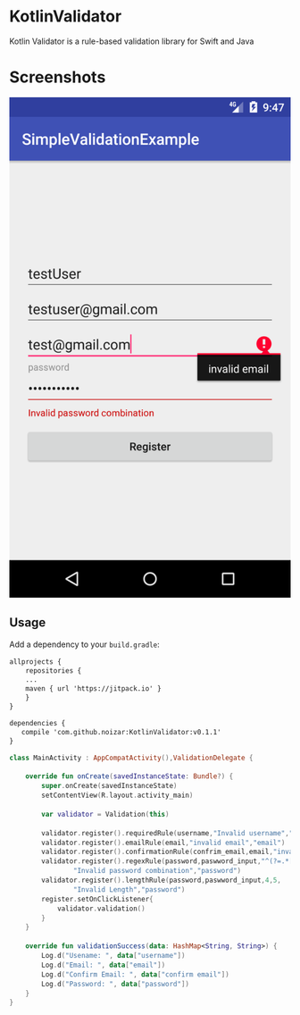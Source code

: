 # KotlinValidator
Kotlin Validator is a rule-based validation library for Swift and Java
# Screenshots
![Main screen](/screenshots/device-2017-11-02-214730.png) 
## Usage 
Add a dependency to your `build.gradle`:
```
allprojects {
    repositories {
	...
	maven { url 'https://jitpack.io' }
    }
}
```
```
dependencies {
   compile 'com.github.noizar:KotlinValidator:v0.1.1'
}
```
```kotlin
class MainActivity : AppCompatActivity(),ValidationDelegate {

    override fun onCreate(savedInstanceState: Bundle?) {
        super.onCreate(savedInstanceState)
        setContentView(R.layout.activity_main)

        var validator = Validation(this)

        validator.register().requiredRule(username,"Invalid username","username")
        validator.register().emailRule(email,"invalid email","email")
        validator.register().confirmationRule(confrim_email,email,"invalid email","confirm email")
        validator.register().regexRule(password,paswword_input,"^(?=.*[0-9])",
                "Invalid password combination","password")
        validator.register().lengthRule(password,paswword_input,4,5,
                "Invalid Length","password")
        register.setOnClickListener{
            validator.validation()
        }
    }

    override fun validationSuccess(data: HashMap<String, String>) {
        Log.d("Usename: ", data["username"])
        Log.d("Email: ", data["email"])
        Log.d("Confirm Email: ", data["confirm email"])
        Log.d("Password: ", data["password"])
    }
}
```

